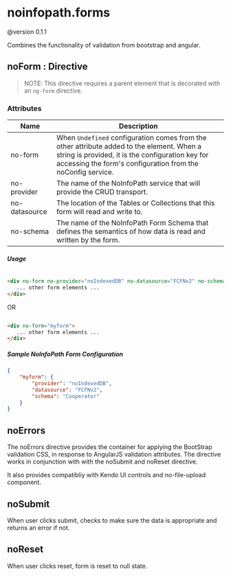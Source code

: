 # noinfopath.forms
@version 0.1.1

Combines the functionality of validation from bootstrap and angular.


 ## noForm : Directive

> NOTE: This directive requires a parent element that is decorated with an `ng-form` directive.

### Attributes

|Name|Description|
|----|-----------|
|no-form|When `Undefined` configuration comes from the other attribute added to the element. When a string is provided, it is the configuration key for accessing the form's configuration from the noConfig service.|
|no-provider|The name of the NoInfoPath service that will provide the CRUD transport.|
|no-datasource|The location of the Tables or Collections that this form will read and write to.|
|no-schema|The name of the NoInfoPath Form Schema that defines the semantics of how data is read and written by the form.|

##### Usage

 ```html

<div no-form no-provider="noIndexedDB" no-datasource="FCFNv2" no-schema="Cooperator">
	... other form elements ...
</div>

 ```
  OR

 ```html

 <div no-form="myform">
	... other form elements ...
</div>

 ```

##### Sample NoInfoPath Form Configuration

```json
{
	"myform": {
		"provider": "noIndexedDB",
		"datasource": "FCFNv2",
		"schema": "Cooperator"
	}
}
```

## noErrors

The noErrors directive provides the container for applying the
BootStrap validation CSS, in response to AngularJS validation
attributes. The directive works in conjunction with with the noSubmit
and noReset directive.

It also provides compatibliy with Kendo UI controls and no-file-upload
component.


## noSubmit

When user clicks submit, checks to make sure the data is appropriate and returns an error if not.

## noReset

When user clicks reset, form is reset to null state.